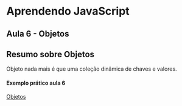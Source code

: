 Aprendendo JavaScript
===================
Aula 6 - Objetos
----------


Resumo sobre Objetos
-------------

Objeto nada mais é que uma coleção dinâmica de chaves e valores.

#### Exemplo prático aula 6
[Objetos](https://codepen.io/JeffersonBraga/pen/mwwYdv) 
